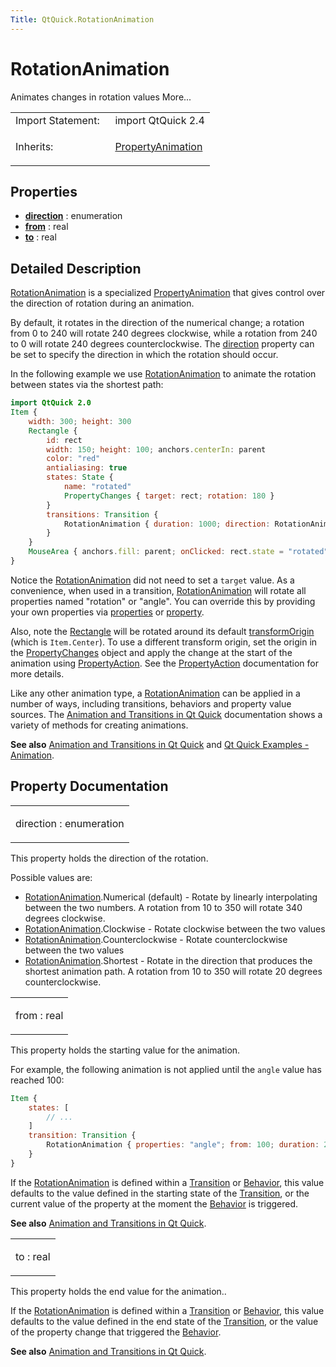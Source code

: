 ```yaml
---
Title: QtQuick.RotationAnimation
---
```

        
RotationAnimation
=================

<span class="subtitle"></span>
Animates changes in rotation values More...

<table>
<colgroup>
<col width="50%" />
<col width="50%" />
</colgroup>
<tbody>
<tr class="odd">
<td>Import Statement:</td>
<td>import QtQuick 2.4</td>
</tr>
<tr class="even">
<td>Inherits:</td>
<td><p><a href="QtQuick.PropertyAnimation.md">PropertyAnimation</a></p></td>
</tr>
</tbody>
</table>

<span id="properties"></span>
Properties
----------

-   ****[direction](#direction-prop)**** : enumeration
-   ****[from](#from-prop)**** : real
-   ****[to](#to-prop)**** : real

<span id="details"></span>
Detailed Description
--------------------

[RotationAnimation](index.html) is a specialized [PropertyAnimation](https://developer.ubuntu.comapps/qml/sdk-15.04.4/QtQuick.animation/#propertyanimation) that gives control over the direction of rotation during an animation.

By default, it rotates in the direction of the numerical change; a rotation from 0 to 240 will rotate 240 degrees clockwise, while a rotation from 240 to 0 will rotate 240 degrees counterclockwise. The [direction](#direction-prop) property can be set to specify the direction in which the rotation should occur.

In the following example we use [RotationAnimation](index.html) to animate the rotation between states via the shortest path:

``` qml
import QtQuick 2.0
Item {
    width: 300; height: 300
    Rectangle {
        id: rect
        width: 150; height: 100; anchors.centerIn: parent
        color: "red"
        antialiasing: true
        states: State {
            name: "rotated"
            PropertyChanges { target: rect; rotation: 180 }
        }
        transitions: Transition {
            RotationAnimation { duration: 1000; direction: RotationAnimation.Counterclockwise }
        }
    }
    MouseArea { anchors.fill: parent; onClicked: rect.state = "rotated" }
}
```

Notice the [RotationAnimation](index.html) did not need to set a `target` value. As a convenience, when used in a transition, [RotationAnimation](index.html) will rotate all properties named "rotation" or "angle". You can override this by providing your own properties via [properties](../QtQuick.PropertyAnimation.md#properties-prop) or [property](../QtQuick.PropertyAnimation.md#property-prop).

Also, note the [Rectangle](../QtQuick.Rectangle.md) will be rotated around its default [transformOrigin](../QtQuick.Item.md#transformOrigin-prop) (which is `Item.Center`). To use a different transform origin, set the origin in the [PropertyChanges](../QtQuick.PropertyChanges.md) object and apply the change at the start of the animation using [PropertyAction](../QtQuick.PropertyAction.md). See the [PropertyAction](../QtQuick.PropertyAction.md) documentation for more details.

Like any other animation type, a [RotationAnimation](index.html) can be applied in a number of ways, including transitions, behaviors and property value sources. The [Animation and Transitions in Qt Quick](../QtQuick.qtquick-statesanimations-animations.md) documentation shows a variety of methods for creating animations.

**See also** [Animation and Transitions in Qt Quick](../QtQuick.qtquick-statesanimations-animations.md) and [Qt Quick Examples - Animation](https://developer.ubuntu.comapps/qml/sdk-15.04.4/QtQuick.animation/).

Property Documentation
----------------------

<table>
<colgroup>
<col width="100%" />
</colgroup>
<tbody>
<tr class="odd">
<td><p><span id="direction-prop"></span><span class="name">direction</span> : <span class="type">enumeration</span></p></td>
</tr>
</tbody>
</table>

This property holds the direction of the rotation.

Possible values are:

-   [RotationAnimation](index.html).Numerical (default) - Rotate by linearly interpolating between the two numbers. A rotation from 10 to 350 will rotate 340 degrees clockwise.
-   [RotationAnimation](index.html).Clockwise - Rotate clockwise between the two values
-   [RotationAnimation](index.html).Counterclockwise - Rotate counterclockwise between the two values
-   [RotationAnimation](index.html).Shortest - Rotate in the direction that produces the shortest animation path. A rotation from 10 to 350 will rotate 20 degrees counterclockwise.

<table>
<colgroup>
<col width="100%" />
</colgroup>
<tbody>
<tr class="odd">
<td><p><span id="from-prop"></span><span class="name">from</span> : <span class="type">real</span></p></td>
</tr>
</tbody>
</table>

This property holds the starting value for the animation.

For example, the following animation is not applied until the `angle` value has reached 100:

``` qml
Item {
    states: [
        // ...
    ]
    transition: Transition {
        RotationAnimation { properties: "angle"; from: 100; duration: 2000 }
    }
}
```

If the [RotationAnimation](index.html) is defined within a [Transition](../QtQuick.qmlexampletoggleswitch.md#transition) or [Behavior](../QtQuick.Behavior.md), this value defaults to the value defined in the starting state of the [Transition](../QtQuick.qmlexampletoggleswitch.md#transition), or the current value of the property at the moment the [Behavior](../QtQuick.Behavior.md) is triggered.

**See also** [Animation and Transitions in Qt Quick](../QtQuick.qtquick-statesanimations-animations.md).

<table>
<colgroup>
<col width="100%" />
</colgroup>
<tbody>
<tr class="odd">
<td><p><span id="to-prop"></span><span class="name">to</span> : <span class="type">real</span></p></td>
</tr>
</tbody>
</table>

This property holds the end value for the animation..

If the [RotationAnimation](index.html) is defined within a [Transition](../QtQuick.qmlexampletoggleswitch.md#transition) or [Behavior](../QtQuick.Behavior.md), this value defaults to the value defined in the end state of the [Transition](../QtQuick.qmlexampletoggleswitch.md#transition), or the value of the property change that triggered the [Behavior](../QtQuick.Behavior.md).

**See also** [Animation and Transitions in Qt Quick](../QtQuick.qtquick-statesanimations-animations.md).

